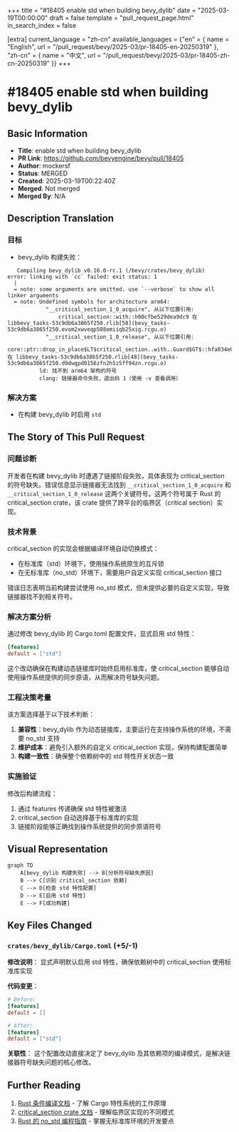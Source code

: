 +++
title = "#18405 enable std when building bevy_dylib"
date = "2025-03-19T00:00:00"
draft = false
template = "pull_request_page.html"
in_search_index = false

[extra]
current_language = "zh-cn"
available_languages = {"en" = { name = "English", url = "/pull_request/bevy/2025-03/pr-18405-en-20250319" }, "zh-cn" = { name = "中文", url = "/pull_request/bevy/2025-03/pr-18405-zh-cn-20250319" }}
+++

# #18405 enable std when building bevy_dylib

## Basic Information
- **Title**: enable std when building bevy_dylib
- **PR Link**: https://github.com/bevyengine/bevy/pull/18405
- **Author**: mockersf
- **Status**: MERGED
- **Created**: 2025-03-19T00:22:40Z
- **Merged**: Not merged
- **Merged By**: N/A

## Description Translation
### 目标

- bevy_dylib 构建失败：
```
   Compiling bevy_dylib v0.16.0-rc.1 (/bevy/crates/bevy_dylib)
error: linking with `cc` failed: exit status: 1
  |
  = note: some arguments are omitted. use `--verbose` to show all linker arguments
  = note: Undefined symbols for architecture arm64:
            "__critical_section_1_0_acquire", 从以下位置引用:
                critical_section::with::h00cfbe529dea9dc9 在 libbevy_tasks-53c9db6a3865f250.rlib[58](bevy_tasks-53c9db6a3865f250.evom2xwveqp508omiiqb25xig.rcgu.o)
            "__critical_section_1_0_release", 从以下位置引用:
                core::ptr::drop_in_place$LT$critical_section..with..Guard$GT$::hfa034e0208e1a49d 在 libbevy_tasks-53c9db6a3865f250.rlib[48](bevy_tasks-53c9db6a3865f250.d9dwgpd0156zfn2h5z5ff94zn.rcgu.o)
          ld: 找不到 arm64 架构的符号
          clang: 链接器命令失败，退出码 1（使用 -v 查看调用）
```

### 解决方案

- 在构建 bevy_dylib 时启用 `std`

## The Story of This Pull Request

### 问题诊断
开发者在构建 bevy_dylib 时遭遇了链接阶段失败，具体表现为 critical_section 的符号缺失。错误信息显示链接器无法找到 `__critical_section_1_0_acquire` 和 `__critical_section_1_0_release` 这两个关键符号。这两个符号属于 Rust 的 critical_section crate，该 crate 提供了跨平台的临界区（critical section）实现。

### 技术背景
critical_section 的实现会根据编译环境自动切换模式：
- 在标准库（std）环境下，使用操作系统原生的互斥锁
- 在无标准库（no_std）环境下，需要用户自定义实现 critical_section 接口

错误日志表明当前构建尝试使用 no_std 模式，但未提供必要的自定义实现，导致链接器找不到相关符号。

### 解决方案分析
通过修改 bevy_dylib 的 Cargo.toml 配置文件，显式启用 std 特性：
```toml
[features]
default = ["std"]
```

这个改动确保在构建动态链接库时始终启用标准库，使 critical_section 能够自动使用操作系统提供的同步原语，从而解决符号缺失问题。

### 工程决策考量
该方案选择基于以下技术判断：
1. **兼容性**：bevy_dylib 作为动态链接库，主要运行在支持操作系统的环境，不需要 no_std 支持
2. **维护成本**：避免引入额外的自定义 critical_section 实现，保持构建配置简单
3. **构建一致性**：确保整个依赖树中的 std 特性开关状态一致

### 实施验证
修改后构建流程：
1. 通过 features 传递确保 std 特性被激活
2. critical_section 自动选择基于标准库的实现
3. 链接阶段能够正确找到操作系统提供的同步原语符号

## Visual Representation

```mermaid
graph TD
    A[bevy_dylib 构建失败] --> B[分析符号缺失原因]
    B --> C[识别 critical_section 依赖]
    C --> D[检查 std 特性配置]
    D --> E[启用 std 特性]
    E --> F[成功构建]
```

## Key Files Changed

### `crates/bevy_dylib/Cargo.toml` (+5/-1)
**修改说明**：
显式声明默认启用 std 特性，确保依赖树中的 critical_section 使用标准库实现

**代码变更**：
```toml
# Before:
[features]
default = []

# After:
[features]
default = ["std"]
```

**关联性**：
这个配置改动直接决定了 bevy_dylib 及其依赖项的编译模式，是解决链接器符号缺失问题的核心修改。

## Further Reading

1. [Rust 条件编译文档](https://doc.rust-lang.org/cargo/reference/features.html) - 了解 Cargo 特性系统的工作原理
2. [critical_section crate 文档](https://docs.rs/critical-section/latest/critical_section/) - 理解临界区实现的不同模式
3. [Rust 的 no_std 编程指南](https://rust-embedded.github.io/book/intro/no-std.html) - 掌握无标准库环境的开发要点